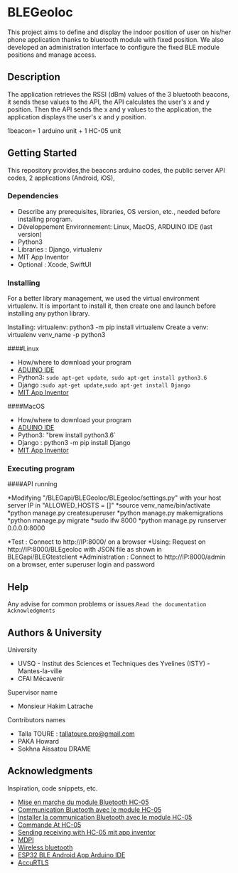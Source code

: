 # BLEGeoloc

This project aims to define and display the indoor position of user on his/her phone application thanks to bluetooth module with fixed position.
We also developed an administration interface to configure the fixed BLE module positions and manage access.

## Description

The application retrieves the RSSI (dBm) values ​​of the 3 bluetooth beacons, it sends these values ​​to the API, the API calculates the user's x and y position.
Then the API sends the x and y values ​​to the application, the application displays the user's x and y position.

1beacon= 1 arduino unit + 1 HC-05 unit

## Getting Started
This repository provides,the beacons arduino codes, the public server API codes, 2 applications (Android, iOS),

### Dependencies

* Describe any prerequisites, libraries, OS version, etc., needed before installing program.
* Développement Environnement: Linux, MacOS, ARDUINO IDE (last version)
* Python3 
* Libraries : Django, virtualenv
* MIT App Inventor
* Optional : Xcode, SwiftUI

### Installing
For a better library management, we used the virtual environment virtualenv. It is important to install it, then create one and launch before installing any python library.   

Installing: virtualenv: python3 -m pip install virtualenv
Create a venv: virtualenv venv_name -p python3 

####Linux
* How/where to download your program
* [ADUINO IDE](https://www.arduino.cc/en/software)
* Python3: `sudo apt-get update`,` sudo apt-get install python3.6`
* Django :`sudo apt-get update`,`sudo apt-get install Django`
* [MIT App Inventor]( http://appinventor.mit.edu/)

####MacOS
* How/where to download your program
* [ADUINO IDE](https://www.arduino.cc/en/software)
* Python3:  "brew install python3.6`
* Django : python3 -m pip install Django
* [MIT App Inventor]( http://appinventor.mit.edu/)



### Executing program

####API running 

*Modifying "/BLEGapi/BLEGeoloc/BLEgeoloc/settings.py" with your host server IP in "ALLOWED_HOSTS = []"
*source venv_name/bin/activate
*python manage.py createsuperuser
*python manage.py makemigrations 
*python manage.py migrate 
*sudo ifw 8000 
*python manage.py runserver 0.0.0.0:8000 

*Test : Connect to http://IP:8000/ on a browser 
*Using: Request on http://IP:8000/BLEgeoloc with JSON file as shown in BLEGapi/BLEGtestclient
*Administration : Connect to http://IP:8000/admin on a browser, enter superuser login and password




## Help

Any advise for common problems or issues.`Read the documentation Acknowledgments`

## Authors & University

University

* UVSQ - Institut des Sciences et Techniques des Yvelines (ISTY) - Mantes-la-ville 
* CFAI Mécavenir

Supervisor name

* Monsieur Hakim Latrache

Contributors names

* Talla TOURE : tallatoure.pro@gmail.com
* PAKA Howard
* Sokhna Aissatou DRAME 



## Acknowledgments

Inspiration, code snippets, etc.
* [Mise en marche du module Bluetooth HC-05](https://www.gotronic.fr/pj2-guide-de-mise-en-marche-du-module-bluetooth-hc-1546.pdf)
* [Communication Bluetooth avec le module HC-05](https://openclassrooms.com/fr/courses/5224916-developpez-un-robot-mobile-connecte-par-bluetooth/5509461-installez-la-communication-bluetooth-avec-le-module-hc05)
* [Installer la communication Bluetooth avec le module HC-05](https://openclassrooms.com/fr/courses/5224916-developpez-un-robot-mobile-connecte-par-bluetooth/5509461-installez-la-communication-bluetooth-avec-le-module-hc05)
* [Commande At HC-05](https://s3-sa-east-1.amazonaws.com/robocore-lojavirtual/709/HC-05_ATCommandSet.pdf)
* [Sending receiving with HC-05 mit app inventor](https://roboindia.com/tutorials/sending-receiving-with-hc05-mit-app-inventor/)
* [MDPI](https://www.mdpi.com/2076-3417/11/11/4902/htm)
* [Wireless bluetooth](https://www.silabs.com/wireless/bluetooth/bluetooth-5-1)
* [ESP32 BLE Android App Arduino IDE](https://www.instructables.com/ESP32-BLE-Android-App-Arduino-IDE-AWESOME/)
* [AccuRTLS](https://www.blueupbeacons.com/index.php?page=locate_accuRTLS)
